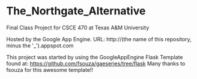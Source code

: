 The_Northgate_Alternative
=========================

Final Class Project for CSCE 470 at Texas A&amp;M University


Hosted by the Google App Engine.
URL: http://(the name of this repository, minus the '_').appspot.com


This project was started by using the GoogleAppEngine Flask Template found at: https://github.com/fsouza/gaeseries/tree/flask
Many thanks to fsouza for this awesome template!! 